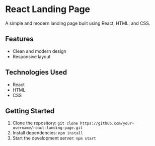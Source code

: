 
# React Landing Page

A simple and modern landing page built using React, HTML, and CSS.

## Features

- Clean and modern design
- Responsive layout

## Technologies Used

- React
- HTML
- CSS

## Getting Started

1. Clone the repository: `git clone https://github.com/your-username/react-landing-page.git`
2. Install dependencies: `npm install`
3. Start the development server: `npm start`


